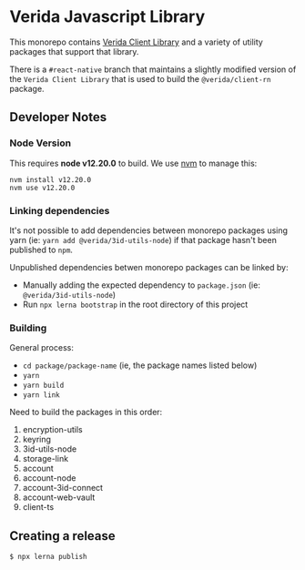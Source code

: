 
# Verida Javascript Library

This monorepo contains [Verida Client Library](packages/verida-ts) and a variety of utility packages that support that library.

There is a `#react-native` branch that maintains a slightly modified version of the `Verida Client Library` that is used to build the `@verida/client-rn` package.

## Developer Notes

### Node Version

This requires **node v12.20.0** to build. We use [nvm](https://github.com/nvm-sh/nvm) to manage this:

```
nvm install v12.20.0
nvm use v12.20.0
```


### Linking dependencies

It's not possible to add dependencies between monorepo packages using yarn (ie: `yarn add @verida/3id-utils-node`) if that package hasn't been published to `npm`.

Unpublished dependencies betwen monorepo packages can be linked by:

- Manually adding the expected dependency to `package.json` (ie: `@verida/3id-utils-node`)
- Run `npx lerna bootstrap` in the root directory of this project

### Building

General process:
* `cd package/package-name` (ie, the package names listed below)
* `yarn`
* `yarn build`
* `yarn link`

Need to build the packages in this order:

1. encryption-utils 
2. keyring
3. 3id-utils-node
4. storage-link
5. account
6. account-node
7. account-3id-connect
8. account-web-vault
9. client-ts


## Creating a release

```
$ npx lerna publish
```